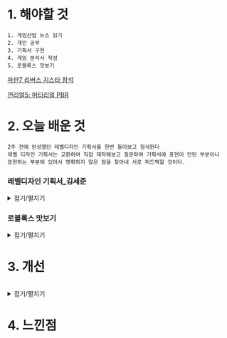 # 1. 해야할 것
```
1. 게임산업 뉴스 읽기
2. 개인 공부
3. 기획서 구현
4. 게임 분석서 작성
5. 로블록스 맛보기
```
[파판7 리버스 지스타 참석](https://www.gamemeca.com/view.php?gid=1742352)

[언리얼5: 머티리얼 PBR](https://dev.epicgames.com/community/learning/courses/7wR/unreal-engine-53ee42/6WlD/unreal-engine-pbr)

# 2. 오늘 배운 것
```
2주 전에 완성했던 레벨디자인 기획서를 한번 돌아보고 첨삭한다
레벨 디자인 기획서는 교환하여 직접 제작해보고 질문하여 기획서에 표현이 안된 부분이나
표현하는 부분에 있어서 명확하지 않은 점을 찾아내 서로 피드백할 것이다.
```

### 레벨디자인 기획서_김세준
<details>
<summary>접기/펼치기</summary>


</details>

### 로블록스 맛보기
<details>
<summary>접기/펼치기</summary>

색깔 바꾸기

for 문

![image](https://github.com/JM94Ent/TIL-WIL/assets/143363550/270c450f-9c8c-4048-98d1-fa9bae324d13)

while 문

![image](https://github.com/JM94Ent/TIL-WIL/assets/143363550/e87ee0d2-7eb5-4981-a333-27d37400b66f)

시간 바꾸기

![image](https://github.com/JM94Ent/TIL-WIL/assets/143363550/3c9b5aef-fb01-469a-9e2f-9f3c319ababf)

신호등 바꾸기

![image](https://github.com/JM94Ent/TIL-WIL/assets/143363550/f97a1bea-54d6-447b-84b0-d317666e7c31)

</details>

# 3. 개선
```

```
<details>
<summary>접기/펼치기</summary>


</details>

# 4. 느낀점
```

```



